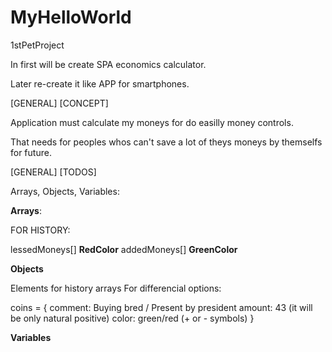 # MyHelloWorld
 1stPetProject

In first will be create SPA economics calculator.

Later re-create it like APP for smartphones.


[GENERAL]
[CONCEPT]

Application must calculate my moneys for 
do easilly money controls.

That needs for peoples whos can't save a lot
of theys moneys by themselfs for future.

[GENERAL]
[TODOS]

Arrays, Objects, Variables:

**Arrays**:

FOR HISTORY:

lessedMoneys[] **RedColor**
addedMoneys[] **GreenColor**

**Objects**

Elements for history arrays
For differencial options:

coins = {
    comment: Buying bred / Present by president
    amount: 43  (it will be only natural positive)
    color: green/red    (+ or - symbols)
}

**Variables**
